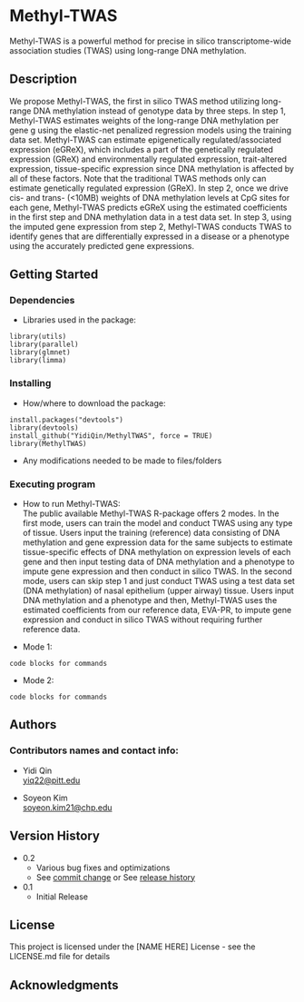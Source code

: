 # Methyl-TWAS

Methyl-TWAS is a powerful method for precise in silico transcriptome-wide association studies (TWAS) using long-range DNA methylation.

## Description

We propose Methyl-TWAS, the first in silico TWAS method utilizing long-range DNA methylation instead of genotype data by three steps. In step 1, Methyl-TWAS estimates weights of the long-range DNA methylation per gene g using the elastic-net penalized regression models using the training data set. Methyl-TWAS can estimate epigenetically regulated/associated expression (eGReX), which includes a part of the genetically regulated expression (GReX) and environmentally regulated expression,  trait-altered expression, tissue-specific expression since DNA methylation is affected by all of these factors. Note that the traditional TWAS methods only can estimate genetically regulated expression (GReX). In step 2, once we drive cis- and trans- (<10MB) weights of DNA methylation levels at CpG sites for each gene, Methyl-TWAS predicts eGReX using the estimated coefficients in the first step and DNA methylation data in a test data set. In step 3, using the imputed gene expression from step 2, Methyl-TWAS conducts TWAS to identify genes that are differentially expressed in a disease or a phenotype using the accurately predicted gene expressions.  

## Getting Started

### Dependencies

* Libraries used in the package:
```
library(utils)
library(parallel)
library(glmnet)
library(limma)
```

### Installing

* How/where to download the package:
```
install.packages("devtools")
library(devtools)
install_github("YidiQin/MethylTWAS", force = TRUE)
library(MethylTWAS)
```
* Any modifications needed to be made to files/folders

### Executing program

* How to run Methyl-TWAS: \
The public available Methyl-TWAS R-package offers 2 modes. In the first mode, users can train the model and conduct TWAS using any type of tissue. Users input the training (reference) data consisting of DNA methylation and gene expression data for the same subjects to estimate tissue-specific effects of DNA methylation on expression levels of each gene and then input testing data of DNA methylation and a phenotype to impute gene expression and then conduct in silico TWAS. In the second mode, users can skip step 1 and just conduct TWAS using a test data set (DNA methylation) of nasal epithelium (upper airway) tissue. Users input DNA methylation and a phenotype and then, Methyl-TWAS uses the estimated coefficients from our reference data, EVA-PR, to impute gene expression and conduct in silico TWAS without requiring further reference data.

* Mode 1:
```
code blocks for commands
```

* Mode 2:
```
code blocks for commands
```

## Authors

### Contributors names and contact info:

* Yidi Qin \
yiq22@pitt.edu


* Soyeon Kim \
soyeon.kim21@chp.edu

## Version History

* 0.2
    * Various bug fixes and optimizations
    * See [commit change]() or See [release history]()
* 0.1
    * Initial Release

## License

This project is licensed under the [NAME HERE] License - see the LICENSE.md file for details

## Acknowledgments
